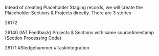 Intead of creating Placeholder Staging records, we will create the Placeholder Sections & Projects directly. There are 3 stories 


26172  

26140 (IAT Feedback) Projects & Sections with same sourcetimestamp (Section Processing Code)

26171
#Sledgehammer #TaskIntegration 